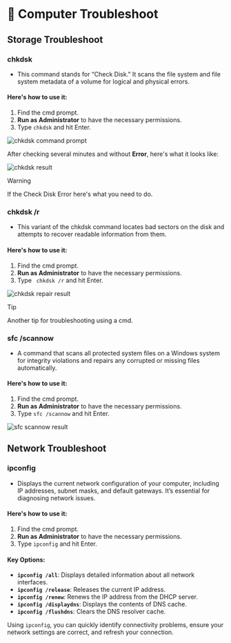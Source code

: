 # 🔧 **Computer Troubleshoot**

## **Storage Troubleshoot**
### chkdsk
- This command stands for “Check Disk.” It scans the file system and file system metadata of a volume for logical and physical errors. 

#### Here's how to use it:
1. Find the cmd prompt.
2. **Run as Administrator** to have the necessary permissions.
3. Type ``` chkdsk ``` and hit Enter.

![chkdsk command prompt](https://raw.githubusercontent.com/user-attachments/assets/dc637c62-2731-40dc-93a1-c85d4d24e253)

After checking several minutes and without **Error**, here's what it looks like:

![chkdsk result](https://raw.githubusercontent.com/user-attachments/assets/47a1f8e5-cb62-4c91-87a8-2b9b90604ab5)

> [!WARNING]
> If the Check Disk Error here's what you need to do.

### **chkdsk /r**
- This variant of the chkdsk command locates bad sectors on the disk and attempts to recover readable information from them.

#### Here's how to use it:
1. Find the cmd prompt.
2. **Run as Administrator** to have the necessary permissions.
3. Type ``` chkdsk /r``` and hit Enter.

![chkdsk repair result](https://raw.githubusercontent.com/user-attachments/assets/8fb7e04b-50d8-4b5d-be33-f44ae450d209)

> [!TIP]
> Another tip for troubleshooting using a cmd.

### **sfc /scannow**
- A command that scans all protected system files on a Windows system for integrity violations and repairs any corrupted or missing files automatically.

#### Here's how to use it:
1. Find the cmd prompt.
2. **Run as Administrator** to have the necessary permissions.
3. Type ```sfc /scannow``` and hit Enter.

![sfc scannow result](https://raw.githubusercontent.com/user-attachments/assets/eed46299-3a98-40ff-884f-a4ebfc002c7c)

## **Network Troubleshoot**

### **ipconfig**
- Displays the current network configuration of your computer, including IP addresses, subnet masks, and default gateways. It’s essential for diagnosing network issues.

#### Here's how to use it:
1. Find the cmd prompt.
2. **Run as Administrator** to have the necessary permissions.
3. Type ```ipconfig``` and hit Enter.

#### **Key Options:**
- **`ipconfig /all`**: Displays detailed information about all network interfaces.
- **`ipconfig /release`**: Releases the current IP address.
- **`ipconfig /renew`**: Renews the IP address from the DHCP server.
- **`ipconfig /displaydns`**: Displays the contents of DNS cache.
- **`ipconfig /flushdns`**: Clears the DNS resolver cache.

Using `ipconfig`, you can quickly identify connectivity problems, ensure your network settings are correct, and refresh your connection.
